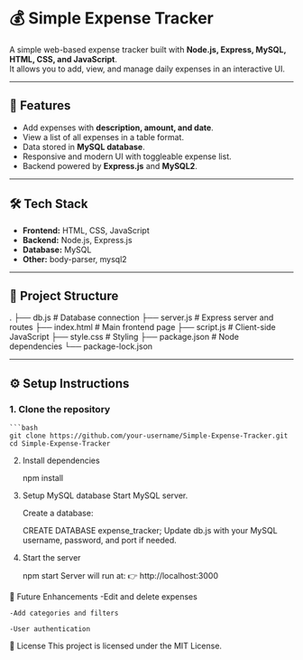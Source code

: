 # 💰 Simple Expense Tracker

A simple web-based expense tracker built with **Node.js, Express, MySQL, HTML, CSS, and JavaScript**.  
It allows you to add, view, and manage daily expenses in an interactive UI.

---

## 🚀 Features
- Add expenses with **description, amount, and date**.
- View a list of all expenses in a table format.
- Data stored in **MySQL database**.
- Responsive and modern UI with toggleable expense list.
- Backend powered by **Express.js** and **MySQL2**.

---

## 🛠️ Tech Stack
- **Frontend:** HTML, CSS, JavaScript  
- **Backend:** Node.js, Express.js  
- **Database:** MySQL  
- **Other:** body-parser, mysql2  

---

## 📂 Project Structure
.
├── db.js # Database connection
├── server.js # Express server and routes
├── index.html # Main frontend page
├── script.js # Client-side JavaScript
├── style.css # Styling
├── package.json # Node dependencies
└── package-lock.json


---

## ⚙️ Setup Instructions

### 1. Clone the repository
    ```bash
    git clone https://github.com/your-username/Simple-Expense-Tracker.git
    cd Simple-Expense-Tracker

2. Install dependencies

    npm install

3. Setup MySQL database
    Start MySQL server.

    Create a database:

    CREATE DATABASE expense_tracker;
    Update db.js with your MySQL username, password, and port if needed.

4. Start the server

    npm start
    Server will run at:
    👉 http://localhost:3000


🙌 Future Enhancements
    -Edit and delete expenses

    -Add categories and filters

    -User authentication

📜 License
This project is licensed under the MIT License.